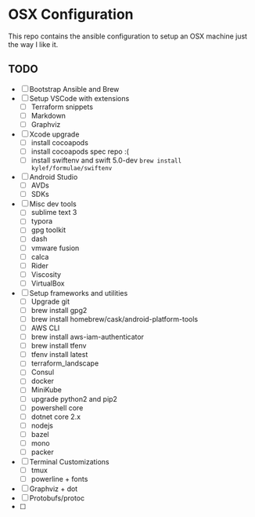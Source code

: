 # OSX Configuration

This repo contains the ansible configuration to setup an OSX machine just the way I like it.

## TODO

- [ ] Bootstrap Ansible and Brew
- [ ] Setup VSCode with extensions
  - [ ] Terraform snippets
  - [ ] Markdown
  - [ ] Graphviz
- [ ] Xcode upgrade
  - [ ] install cocoapods
  - [ ] install cocoapods spec repo :(
  - [ ] install swiftenv and swift 5.0-dev `brew install kylef/formulae/swiftenv`
- [ ] Android Studio
  - [ ] AVDs
  - [ ] SDKs
- [ ] Misc dev tools
  - [ ] sublime text 3
  - [ ] typora
  - [ ] gpg toolkit
  - [ ] dash
  - [ ] vmware fusion
  - [ ] calca
  - [ ] Rider
  - [ ] Viscosity
  - [ ] VirtualBox
- [ ] Setup frameworks and utilities
  - [ ] Upgrade git
  - [ ] brew install gpg2
  - [ ] brew install homebrew/cask/android-platform-tools
  - [ ] AWS CLI
  - [ ] brew install aws-iam-authenticator
  - [ ] brew install tfenv
  - [ ] tfenv install latest
  - [ ] terraform_landscape
  - [ ] Consul
  - [ ] docker
  - [ ] MiniKube
  - [ ] upgrade python2 and pip2
  - [ ] powershell core
  - [ ] dotnet core 2.x
  - [ ] nodejs
  - [ ] bazel
  - [ ] mono
  - [ ] packer
- [ ] Terminal Customizations
  - [ ] tmux
  - [ ] powerline + fonts
- [ ] Graphviz + dot
- [ ] Protobufs/protoc
- [ ]
